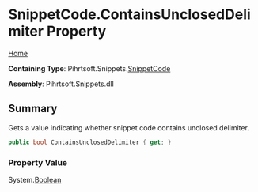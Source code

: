 <a name="_top"></a>

# SnippetCode\.ContainsUnclosedDelimiter Property

[Home](../../../../README.md#_top)

**Containing Type**: Pihrtsoft\.Snippets\.[SnippetCode](../README.md#_top)

**Assembly**: Pihrtsoft\.Snippets\.dll

## Summary

Gets a value indicating whether snippet code contains unclosed delimiter\.

```csharp
public bool ContainsUnclosedDelimiter { get; }
```

### Property Value

System\.[Boolean](https://docs.microsoft.com/en-us/dotnet/api/system.boolean)

